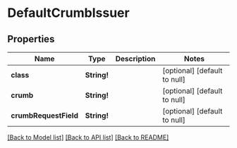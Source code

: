 # DefaultCrumbIssuer

## Properties
Name | Type | Description | Notes
------------ | ------------- | ------------- | -------------
**class** | **String!** |  | [optional] [default to null]
**crumb** | **String!** |  | [optional] [default to null]
**crumbRequestField** | **String!** |  | [optional] [default to null]

[[Back to Model list]](../README.md#documentation-for-models) [[Back to API list]](../README.md#documentation-for-api-endpoints) [[Back to README]](../README.md)


